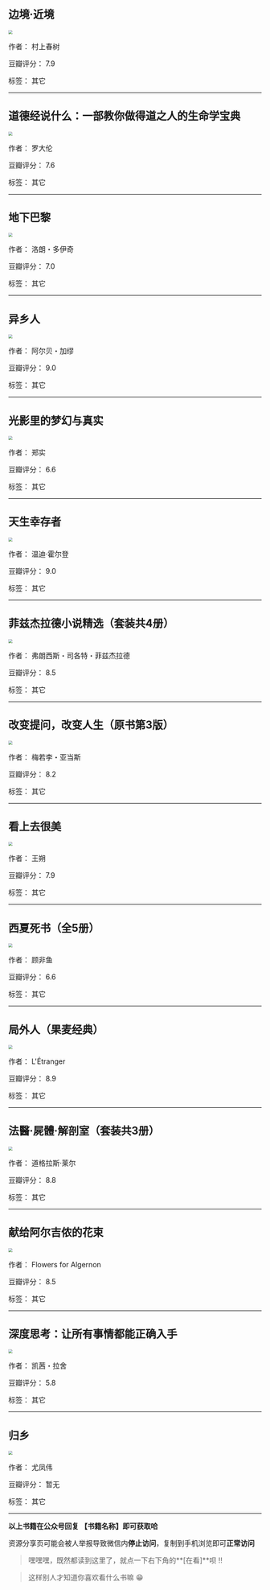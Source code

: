 ## 边境·近境

<img src="https://www.aibooks.cc/wp-content/uploads/2019/08/2019082408204893.jpg" style="zoom:50%;" />

作者： 村上春树

豆瓣评分：  7.9

标签： 其它


---

## 道德经说什么：一部教你做得道之人的生命学宝典

<img src="https://www.aibooks.cc/wp-content/uploads/2019/08/2019082408125487.jpg" style="zoom:50%;" />

作者： 罗大伦

豆瓣评分：  7.6

标签： 其它


---

## 地下巴黎

<img src="https://www.aibooks.cc/wp-content/uploads/2019/08/2019082408045180.jpg" style="zoom:50%;" />

作者： 洛朗・多伊奇

豆瓣评分：  7.0

标签： 其它


---

## 异乡人

<img src="https://www.aibooks.cc/wp-content/uploads/2019/08/2019082408002849.jpg" style="zoom:50%;" />

作者： 阿尔贝・加缪

豆瓣评分：  9.0

标签： 其它


---

## 光影里的梦幻与真实

<img src="https://www.aibooks.cc/wp-content/uploads/2019/08/2019082407480767.jpg" style="zoom:50%;" />

作者： 郑实

豆瓣评分：  6.6

标签： 其它


---

## 天生幸存者

<img src="https://www.aibooks.cc/wp-content/uploads/2019/08/2019082407383650.jpg" style="zoom:50%;" />

作者： 温迪·霍尔登 

豆瓣评分：  9.0

标签： 其它


---

## 菲兹杰拉德小说精选（套装共4册）

<img src="https://www.aibooks.cc/wp-content/uploads/2019/08/2019082407273444.jpg" style="zoom:50%;" />

作者： 弗朗西斯・司各特・菲兹杰拉德

豆瓣评分：  8.5

标签： 其它


---

## 改变提问，改变人生（原书第3版）

<img src="https://www.aibooks.cc/wp-content/uploads/2019/08/2019082407220978.jpg" style="zoom:50%;" />

作者： 梅若李・亚当斯

豆瓣评分：  8.2

标签： 其它


---

## 看上去很美

<img src="https://www.aibooks.cc/wp-content/uploads/2019/08/2019082407172172.jpg" style="zoom:50%;" />

作者： 王朔

豆瓣评分：  7.9

标签： 其它


---

## 西夏死书（全5册）

<img src="https://www.aibooks.cc/wp-content/uploads/2019/08/2019082407085327.jpg" style="zoom:50%;" />

作者： 顾非鱼 

豆瓣评分：  6.6

标签： 其它


---

## 局外人（果麦经典）

<img src="https://www.aibooks.cc/wp-content/uploads/2019/08/2019082406172739.jpg" style="zoom:50%;" />

作者： L'Étranger

豆瓣评分：  8.9

标签： 其它


---

## 法醫·屍體·解剖室（套装共3册）

<img src="https://www.aibooks.cc/wp-content/uploads/2019/08/2019082404593238.jpg" style="zoom:50%;" />

作者： 道格拉斯·莱尔

豆瓣评分：  8.8

标签： 其它


---

## 献给阿尔吉侬的花束

<img src="https://www.aibooks.cc/wp-content/uploads/2019/08/2019082404370042.jpg" style="zoom:50%;" />

作者： Flowers for Algernon

豆瓣评分：  8.5

标签： 其它


---

## 深度思考：让所有事情都能正确入手

<img src="https://www.aibooks.cc/wp-content/uploads/2019/08/201908240415418.jpg" style="zoom:50%;" />

作者： 凯茜・拉舍

豆瓣评分：  5.8

标签： 其它


---

## 归乡

<img src="https://www.aibooks.cc/wp-content/uploads/2019/08/2019082404070773.jpeg" style="zoom:50%;" />

作者： 尤凤伟

豆瓣评分：  暂无

标签： 其它


---


**以上书籍在公众号回复 【书籍名称】即可获取哈** 


资源分享页可能会被人举报导致微信内**停止访问**，复制到手机浏览即可**正常访问**


> 嘿嘿嘿，既然都读到这里了，就点一下右下角的**[在看]**呗 !!

> 

> 这样别人才知道你喜欢看什么书嘛 😁

